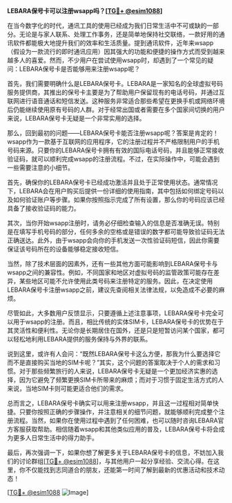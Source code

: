 **LEBARA保号卡可以注册wsapp吗？[[TG💪+ @esim1088](https://t.me/s/esim1088)]**

在当今数字化的时代，通讯工具的使用已经成为我们日常生活中不可或缺的一部分。无论是与家人联系、处理工作事务，还是简单地保持社交联络，一款好用的通讯软件都能极大地提升我们的效率和生活质量。提到通讯软件，近年来wsapp（假设为一款流行的即时通讯应用）因其强大的功能和便捷的操作方式而受到越来越多人的喜爱。然而，不少用户在尝试使用wsapp时，却遇到了一个常见的疑问：LEBARA保号卡是否能够用来注册wsapp呢？

首先，我们需要明确什么是LEBARA保号卡。LEBARA是一家知名的全球虚拟号码服务提供商，其推出的保号卡主要是为了帮助用户保留现有的电话号码，并通过互联网进行语音通话和短信发送。这种服务非常适合那些希望在更换手机或网络环境后仍能继续使用原有号码的人群。对于经常出国或者需要在多个国家间切换的用户来说，LEBARA保号卡无疑是一个非常实用的选择。

那么，回到最初的问题——LEBARA保号卡能否注册wsapp呢？答案是肯定的！wsapp作为一款基于互联网的应用程序，它的注册过程并不严格限制用户的手机号码来源。只要你的LEBARA保号卡拥有有效的国际电话号码，并且能够正常接收验证码，就可以顺利完成wsapp的注册流程。不过，在实际操作中，可能会遇到一些需要注意的小细节。

首先，确保你的LEBARA保号卡已经成功激活并且处于正常使用状态。通常情况下，LEBARA会在用户购买后提供一份详细的使用指南，其中包括如何绑定号码以及如何验证账户等步骤。如果你按照指示完成了所有设置，那么你的号码应该已经具备了接收验证码的能力。

其次，当你开始wsapp注册时，请务必仔细检查输入的信息是否准确无误。特别是在填写手机号码的部分，任何多余的空格或是错误的数字都可能导致验证码无法正确送达。此外，由于wsapp会向你的手机发送一次性验证码短信，因此你需要保证该号码所在的设备能够稳定接收短信。

当然，除了技术层面的因素外，还有一些其他方面可能影响到LEBARA保号卡与wsapp之间的兼容性。例如，不同国家和地区对虚拟号码的监管政策可能存在差异，某些地区可能不允许使用此类号码来注册特定的服务。因此，在决定使用LEBARA保号卡注册wsapp之前，建议先查阅相关法律法规，以免造成不必要的麻烦。

尽管如此，大多数用户反馈显示，只要遵循上述注意事项，LEBARA保号卡完全可以用于wsapp的注册。而且，相比传统的实体SIM卡，LEBARA保号卡的优势在于其灵活性和便利性。无论你是长期居住在国外，还是只是短暂访问某个国家，都可以轻松地利用LEBARA提供的服务保持与外界的联系。

说到这里，或许有人会问：“既然LEBARA保号卡这么方便，那我为什么要选择它而不是直接购买当地的SIM卡呢？”其实，这个问题的答案取决于个人的需求和习惯。对于那些频繁旅行的人来说，LEBARA保号卡无疑是一个更加经济实惠的选择，因为它避免了频繁更换SIM卡所带来的麻烦；而对于习惯于固定生活方式的人来说，当地SIM卡则可能更适合他们的需求。

总而言之，LEBARA保号卡确实可以用来注册wsapp，并且这一过程相对简单快捷。只要你按照正确的步骤操作，并注意相关的细节问题，就能够顺利完成整个注册流程。当然，如果你在使用过程中遇到了任何困难，也可以随时咨询LEBARA官方客服获取帮助。相信随着wsapp和其他类似应用的普及，LEBARA保号卡将会成为更多人日常生活中的得力助手。

最后，再次强调一下，如果你想了解更多关于LEBARA保号卡的信息，不妨加入我们的讨论群组[[TG💪+ @esim1088](https://t.me/s/esim1088)]，与其他用户一起分享经验、交流心得。在这里，你不仅能找到志同道合的朋友，还能第一时间了解到最新的优惠活动和技术动态！

[[TG💪+ @esim1088](https://t.me/s/esim1088) ![Image](https://i.postimg.cc/4NQfJmqS/Snipaste-2025-05-13-00-14-12.png)]